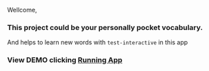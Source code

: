 Wellcome, 

### This project could be your personally pocket vocabulary.
And helps to learn new words with `test-interactive` in this app

### View DEMO clicking [Running App](https://hustle2live.github.io/Vocabulary-App/)

